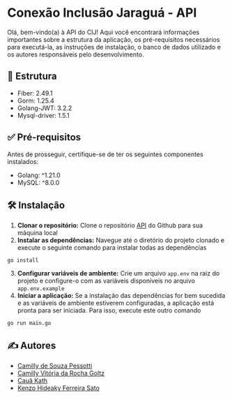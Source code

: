 # Conexão Inclusão Jaraguá - API

Olá, bem-vindo(a) à API do CIJ! Aqui você encontrará informações importantes sobre a estrutura da aplicação, os pré-requisitos necessários para executá-la, as instruções de instalação, o banco de dados utilizado e os autores responsáveis pelo desenvolvimento.

## 🧱 Estrutura

- Fiber: 2.49.1
- Gorm: 1.25.4
- Golang-JWT: 3.2.2
- Mysql-driver: 1.5.1

## ✅ Pré-requisitos

Antes de prosseguir, certifique-se de ter os seguintes componentes instalados:

- Golang: ^1.21.0
- MySQL: ^8.0.0

## 🛠 Instalação

1. **Clonar o repositório:** Clone o repositório [API](https://github.com/conexao-inclusao-jaragua/cij-api.git) do Github para sua máquina local
2. **Instalar as dependências:** Navegue até o diretório do projeto clonado e execute o seguinte comando para instalar todas as dependências
```
go install 
```
3. **Configurar variáveis de ambiente:** Crie um arquivo `app.env` na raiz do projeto e configure-o com as variáveis disponíveis no arquivo `app.env.example`
4. **Iniciar a aplicação:** Se a instalação das dependências for bem sucedida e as variáveis de ambiente estiverem configuradas, a aplicação está pronta para ser iniciada. Para isso, execute este outro comando
```
go run main.go
```

## ✍ Autores

- [Camilly de Souza Pessotti](https://github.com/pessotticamilly)
- [Camilly Vitória da Rocha Goltz](https://github.com/VitoriaCamilly)
- [Cauã Kath](https://github.com/CauaKath)
- [Kenzo Hideaky Ferreira Sato](https://github.com/Kenzohfs)
